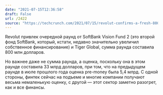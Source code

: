 ```yaml
---
date: "2021-07-15T12:36:58"
draft: False
url: /2422
source: "https://techcrunch.com/2021/07/15/revolut-confirms-a-fresh-800m-in-funding-at-a-33b-valuation-to-supercharge-its-financial-services-superapp/"
---
```


Revolut привлек очередной раунд от SoftBank Vision Fund 2 (это второй фонд SoftBank, который, кстати, недавно значительно увеличил собственное финансирование) и Tiger Global, сумма раунда составила 800 млн долларов. 

Но важнее даже не сумма раунда, а оценка, поскольку она в этом раунде составила 33 млрд долларов, при том, что на предыдущем раунде в июле прошлого года оценка pre-money была 5,4 млрд. С одной стороны, финтек сейчас на подъеме и многие компании получают весьма немаленькую оценку, с другой — этот сектор заметно разогрет, как и все финансы.
